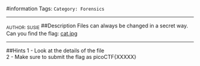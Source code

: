 #information
Tags: `Category: Forensics`
***
<sub>AUTHOR: SUSIE</sub>
##Description
Files can always be changed in a secret way. 
Can you find the flag: 
[cat.jpg](https://mercury.picoctf.net/static/a614a27d4cb251d04c7d2f3f3f76a965/cat.jpg)
***
##Hints
1 - Look at the details of the file  
2 - Make sure to submit the flag as picoCTF{XXXXX}